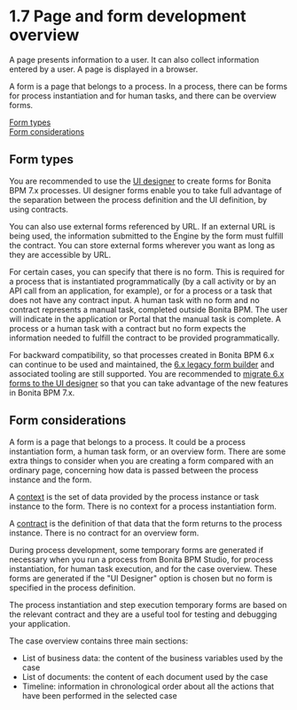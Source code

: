 # 1.7 Page and form development overview

A page presents information to a user. It can also collect information entered by a user. A page is displayed in a browser.

A form is a page that belongs to a process. In a process, there can be forms for process instantiation and for human tasks, and there can be overview forms.

[Form types](#types)  
[Form considerations](#form_specifics)

## Form types

You are recommended to use the [UI designer](/ui-designer-overview.html) to create forms for Bonita BPM 7.x processes. 
UI designer forms enable you to take full advantage of the separation between the process definition and the UI definition, by using contracts. 

You can also use external forms referenced by URL. 
If an external URL is being used, the information submitted to the Engine by the form must fulfill the contract. 
You can store external forms wherever you want as long as they are accessible by URL. 

For certain cases, you can specify that there is no form. This is required for a process that is instantiated programmatically (by a call activity or by an API call from an application, for example), 
or for a process or a task that does not have any contract input.
A human task with no form and no contract represents a manual task, completed outside Bonita BPM. The user will indicate in the application or Portal that the manual task is complete.
A process or a human task with a contract but no form expects the information needed to fulfill the contract to be provided programmatically.

For backward compatibility, so that processes created in Bonita BPM 6.x can continue to be used and maintained, the [6.x legacy form builder](/6x-legacy-forms.html) and associated tooling are still supported. 
You are recommended to [migrate 6.x forms to the UI designer](/migrate-a-form-from-6x.html) so that you can take advantage of the new features in Bonita BPM 7.x. 

## Form considerations

A form is a page that belongs to a process. It could be a process instantiation form, a human task form, or an overview form. There are some extra things to consider when you are creating a form compared with an ordinary page, concerning how data is passed between the process instance and the form.

A [context](/contracts-and-contexts.html#context) is the set of data provided by the process instance or task instance to the form. 
There is no context for a process instantiation form.

A [contract](/contracts-and-contexts.html) is the definition of that data that the form returns to the process instance. There is no contract for an overview form.

During process development, some temporary forms are generated if necessary when you run a process from Bonita BPM Studio, for process instantiation, for human task execution, and for the case overview. 
These forms are generated if the "UI Designer" option is chosen but no form is specified in the process definition.

The process instantiation and step execution temporary forms are based on the relevant contract and they are a useful tool for testing and debugging your application. 

The case overview contains three main sections:

* List of business data: the content of the business variables used by the case
* List of documents: the content of each document used by the case
* Timeline: information in chronological order about all the actions that have been performed in the selected case